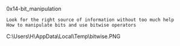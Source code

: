 0x14-bit_manipulation



    Look for the right source of information without too much help
    How to manipulate bits and use bitwise operators
C:\Users\H\AppData\Local\Temp\bitwise.PNG
